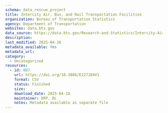 ```yaml
---
schema: data_rescue_project 
title: Intercity Air, Bus, and Rail Transportation Facilities
organization: Bureau of Transportation Statistics
agency: Department of Transportation
websites: data.bts.gov
data_source: https://data.bts.gov/Research-and-Statistics/Intercity-Air-Bus-and-Rail-Transportation-Faciliti/xnub-2sc4/about_data
description: 
last_modified: 2025-04-26
metadata_available: Yes
metadata_url: 
category:
  - Uncategorized
resources:
  - id: 887
    url: https://doi.org/10.3886/E227104V1
    format: CSV
    status: Finished
    size: 
    download_date: 2025-04-18
    maintainer: DRP, DL
    notes: Metadata available as separate file
---
```

